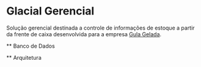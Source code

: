 Glacial Gerencial
=================
Solução gerencial destinada a controle de informações de estoque a partir da frente de caixa desenvolvida para a empresa [Gula Gelada](http://gulagelada.com.br/).

** Banco de Dados

** Arquitetura





